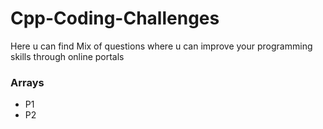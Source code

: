 # Cpp-Coding-Challenges
Here u can find Mix of questions where u can improve your programming skills through online portals

<h3>Arrays</h3>
<ul>
  <li>P1</li>
  <li>P2</li>
</ul>
